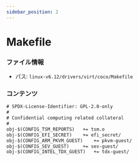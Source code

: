 ```yaml
---
sidebar_position: 2
---
```

# Makefile

### ファイル情報

- パス: `linux-v6.12/drivers/virt/coco/Makefile`

### コンテンツ

```txt
# SPDX-License-Identifier: GPL-2.0-only
#
# Confidential computing related collateral
#
obj-$(CONFIG_TSM_REPORTS)	+= tsm.o
obj-$(CONFIG_EFI_SECRET)	+= efi_secret/
obj-$(CONFIG_ARM_PKVM_GUEST)	+= pkvm-guest/
obj-$(CONFIG_SEV_GUEST)		+= sev-guest/
obj-$(CONFIG_INTEL_TDX_GUEST)	+= tdx-guest/

```

